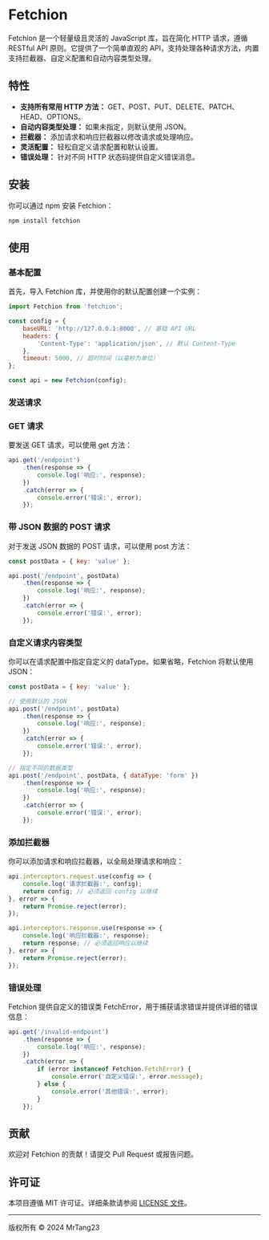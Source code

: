 # Fetchion

Fetchion 是一个轻量级且灵活的 JavaScript 库，旨在简化 HTTP 请求，遵循 RESTful API 原则。它提供了一个简单直观的 API，支持处理各种请求方法，内置支持拦截器、自定义配置和自动内容类型处理。

## 特性

- **支持所有常用 HTTP 方法：** GET、POST、PUT、DELETE、PATCH、HEAD、OPTIONS。
- **自动内容类型处理：** 如果未指定，则默认使用 JSON。
- **拦截器：** 添加请求和响应拦截器以修改请求或处理响应。
- **灵活配置：** 轻松自定义请求配置和默认设置。
- **错误处理：** 针对不同 HTTP 状态码提供自定义错误消息。

## 安装

你可以通过 npm 安装 Fetchion：

```bash
npm install fetchion
```

## 使用

### 基本配置

首先，导入 Fetchion 库，并使用你的默认配置创建一个实例：
```javascript
import Fetchion from 'fetchion';

const config = {
    baseURL: 'http://127.0.0.1:8000', // 基础 API URL
    headers: {
        'Content-Type': 'application/json', // 默认 Content-Type
    },
    timeout: 5000, // 超时时间（以毫秒为单位）
};

const api = new Fetchion(config);
```

### 发送请求

### GET 请求

要发送 GET 请求，可以使用 get 方法：
```javascript
api.get('/endpoint')
    .then(response => {
        console.log('响应:', response);
    })
    .catch(error => {
        console.error('错误:', error);
    });
```
### 带 JSON 数据的 POST 请求
对于发送 JSON 数据的 POST 请求，可以使用 post 方法：
```javascript
const postData = { key: 'value' };

api.post('/endpoint', postData)
    .then(response => {
        console.log('响应:', response);
    })
    .catch(error => {
        console.error('错误:', error);
    });
```

### 自定义请求内容类型

你可以在请求配置中指定自定义的 dataType。如果省略，Fetchion 将默认使用 JSON：
```javascript
const postData = { key: 'value' };

// 使用默认的 JSON
api.post('/endpoint', postData)
    .then(response => {
        console.log('响应:', response);
    })
    .catch(error => {
        console.error('错误:', error);
    });

// 指定不同的数据类型
api.post('/endpoint', postData, { dataType: 'form' })
    .then(response => {
        console.log('响应:', response);
    })
    .catch(error => {
        console.error('错误:', error);
    });
```


### 添加拦截器

你可以添加请求和响应拦截器，以全局处理请求和响应：
```javascript
api.interceptors.request.use(config => {
    console.log('请求拦截器:', config);
    return config; // 必须返回 config 以继续
}, error => {
    return Promise.reject(error);
});

api.interceptors.response.use(response => {
    console.log('响应拦截器:', response);
    return response; // 必须返回响应以继续
}, error => {
    return Promise.reject(error);
});
```


### 错误处理

Fetchion 提供自定义的错误类 FetchError，用于捕获请求错误并提供详细的错误信息：
```javascript
api.get('/invalid-endpoint')
    .then(response => {
        console.log('响应:', response);
    })
    .catch(error => {
        if (error instanceof Fetchion.FetchError) {
            console.error('自定义错误:', error.message);
        } else {
            console.error('其他错误:', error);
        }
    });
```


## 贡献

欢迎对 Fetchion 的贡献！请提交 Pull Request 或报告问题。

## 许可证

本项目遵循 MIT 许可证。详细条款请参阅 [LICENSE 文件](./LICENSE)。

---

版权所有 © 2024 MrTang23